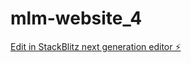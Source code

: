 # mlm-website_4

[Edit in StackBlitz next generation editor ⚡️](https://stackblitz.com/~/github.com/itsnotmilan/mlm-website_4)